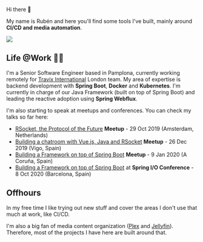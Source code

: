 Hi there 👋

My name is Rubén and here you'll find some tools I've built, mainly around **CI/CD and media automation**. 

<a target="_blank" href="https://github.com/rubasace">
  <img align="center" src="https://github-readme-stats.vercel.app/api?username=rubasace&show_icons=true&theme=vision-friendly-dark&count_private=true" />
</a>

## Life @Work 👨‍💻

I'm a Senior Software Engineer based in Pamplona, currently working remotely for [Travix International](https://www.travix.com/) London team. My area of expertise is backend development with **Spring Boot**, **Docker** and **Kubernetes**. I'm currently in charge of our Java Framework (built on top of Spring Boot) and leading the reactive adoption using **Spring Webflux**.

I'm also starting to speak at meetups and conferences. You can check my talks so far here:

- [RSocket, the Protocol of the Future](https://www.meetup.com/Reactive-Amsterdam/events/265617612/) **Meetup** - 29 Oct 2019 (Amsterdam, Netherlands)
- [Building a chatroom with Vue.js, Java and RSocket](https://www.meetup.com/es/VigoJUG/events/267185946/) **Meetup** - 26 Dec 2019 (Vigo, Spain)
- [Building a Framework on top of Spring Boot](https://www.meetup.com/es/CorunaJUG/events/267509659/) **Meetup** - 9 Jan 2020 (A Coruña, Spain)
- [Building a Framework on top of Spring Boot](https://2020.springio.net/sessions/building-a-framework-on-top-of-spring-boot) at **Spring I/O Conference** - 8 Oct 2020 (Barcelona, Spain)


## Offhours

In my free time I like trying out new stuff and cover the areas I don't use that much at work, like CI/CD. 

I'm also a big fan of media content organization ([Plex](https://www.plex.tv) and [Jellyfin](https://jellyfin.org/)). Therefore, most of the projects I have here are built around that.

<!--
**rubasace/rubasace** is a ✨ _special_ ✨ repository because its `README.md` (this file) appears on your GitHub profile.

Here are some ideas to get you started:

- 🔭 I’m currently working on ...
- 🌱 I’m currently learning ...
- 👯 I’m looking to collaborate on ...
- 🤔 I’m looking for help with ...
- 💬 Ask me about ...
- 📫 How to reach me: ...
- 😄 Pronouns: ...
- ⚡ Fun fact: ...
-->
